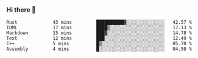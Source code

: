 ### Hi there 👋

<!--
**berkus/berkus** is a ✨ _special_ ✨ repository because its `README.md` (this file) appears on your GitHub profile.

Here are some ideas to get you started:

- 🔭 I’m currently working on ...
- 🌱 I’m currently learning ...
- 👯 I’m looking to collaborate on ...
- 🤔 I’m looking for help with ...
- 💬 Ask me about ...
- 📫 How to reach me: ...
- 😄 Pronouns: ...
- ⚡ Fun fact: ...
-->

<!--START_SECTION:waka-->

```text
Rust             43 mins         ██████████▓░░░░░░░░░░░░░░   42.57 %
TOML             17 mins         ████▒░░░░░░░░░░░░░░░░░░░░   17.13 %
Markdown         15 mins         ███▓░░░░░░░░░░░░░░░░░░░░░   14.78 %
Text             12 mins         ███░░░░░░░░░░░░░░░░░░░░░░   12.49 %
C++              5 mins          █▒░░░░░░░░░░░░░░░░░░░░░░░   05.70 %
Assembly         4 mins          █░░░░░░░░░░░░░░░░░░░░░░░░   04.50 %
```

<!--END_SECTION:waka-->
